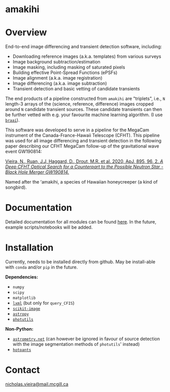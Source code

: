 # amakihi

Overview
========
End-to-end image differencing and transient detection software, including:

- Downloading reference images (a.k.a. templates) from various surveys
- Image background subtraction/estimation
- Image masking, including masking of saturated pixels
- Building effective Point-Spread Functions (ePSFs)
- Image alignment (a.k.a. image registration)
- Image differencing (a.k.a. image subtraction)
- Transient detection and basic vetting of candidate transients 

The end products of a pipeline constructed from ``amakihi`` are "triplets", i.e., 
`N` length-3 arrays of the (science, reference, difference) images cropped around `N` candidate transient sources. These candidate transients can then be further vetted with e.g. your favourite machine learning algorithm. (I use [``braai``](https://github.com/dmitryduev/braai)).

This software was developed to serve in a pipeline for the MegaCam instrument of the Canada-France-Hawaii Telescope (CFHT). This pipeline was used for all image differencing and transient detection in the following paper describing our CFHT MegaCam follow-up of the gravitational wave event GW190814:

[Vieira, N., Ruan, J.J, Haggard, D., Drout, M.R. et al. 2020, ApJ, 895, 96, 2. *A Deep CFHT Optical Search for a Counterpart to the Possible Neutron Star - Black Hole Merger GW190814.*](https://ui.adsabs.harvard.edu/abs/2020arXiv200309437V/abstract)


Named after the ʻamakihi, a species of Hawaiian honeycreeper (a kind of songbird).

Documentation
=============
Detailed documentation for all modules can be found [here](https://amakihi.readthedocs.io/en/latest/). In the future, example scripts/notebooks will be added.

Installation
============

Currently, needs to be installed directly from github. May be install-able with ``conda`` and/or ``pip`` in the future.

**Dependencies:**

- ``numpy``
- ``scipy``
- ``matplotlib``
- [``lxml``](https://lxml.de/) (but only for `query_CFIS`)
- [``scikit-image``](https://scikit-image.org/)
- [``astropy``](https://docs.astropy.org/en/stable/)
- [``photutils``](https://photutils.readthedocs.io/en/stable/)

**Non-Python:**

- [``astrometry.net``](http://astrometry.net/use.html) (can however be ignored in favour of source detection with the image segmentation methods of ``photutils``' instead)
- [``hotpants``](https://github.com/acbecker/hotpants)


Contact
=======
[nicholas.vieira@mail.mcgill.ca](nicholas.vieira@mail.mcgill.ca)

